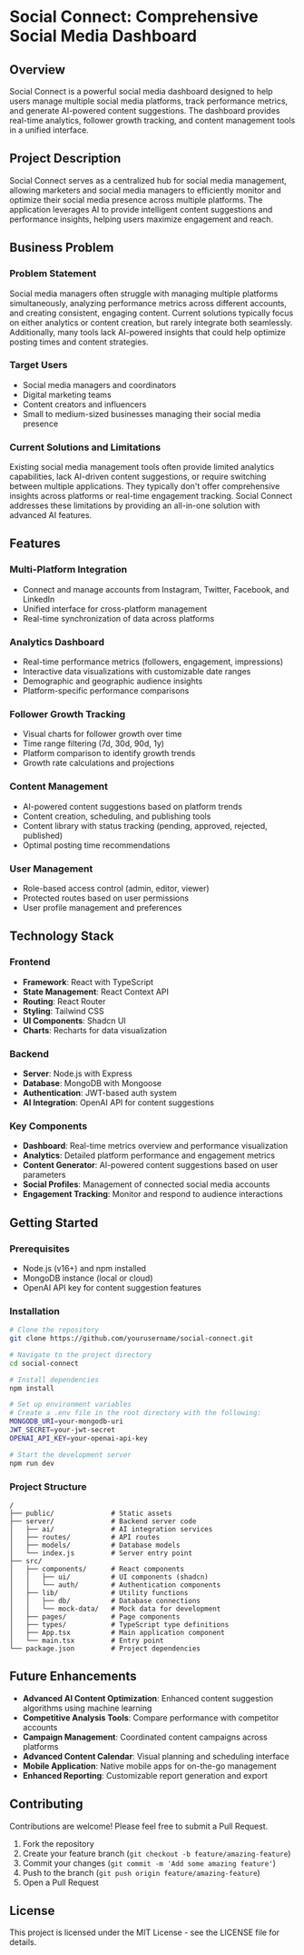 # Social Connect: Comprehensive Social Media Dashboard

## Overview

Social Connect is a powerful social media dashboard designed to help users manage multiple social media platforms, track performance metrics, and generate AI-powered content suggestions. The dashboard provides real-time analytics, follower growth tracking, and content management tools in a unified interface.

## Project Description

Social Connect serves as a centralized hub for social media management, allowing marketers and social media managers to efficiently monitor and optimize their social media presence across multiple platforms. The application leverages AI to provide intelligent content suggestions and performance insights, helping users maximize engagement and reach.

## Business Problem

### Problem Statement
Social media managers often struggle with managing multiple platforms simultaneously, analyzing performance metrics across different accounts, and creating consistent, engaging content. Current solutions typically focus on either analytics or content creation, but rarely integrate both seamlessly. Additionally, many tools lack AI-powered insights that could help optimize posting times and content strategies.

### Target Users
- Social media managers and coordinators
- Digital marketing teams
- Content creators and influencers
- Small to medium-sized businesses managing their social media presence

### Current Solutions and Limitations
Existing social media management tools often provide limited analytics capabilities, lack AI-driven content suggestions, or require switching between multiple applications. They typically don't offer comprehensive insights across platforms or real-time engagement tracking. Social Connect addresses these limitations by providing an all-in-one solution with advanced AI features.

## Features

### Multi-Platform Integration
- Connect and manage accounts from Instagram, Twitter, Facebook, and LinkedIn
- Unified interface for cross-platform management
- Real-time synchronization of data across platforms

### Analytics Dashboard
- Real-time performance metrics (followers, engagement, impressions)
- Interactive data visualizations with customizable date ranges
- Demographic and geographic audience insights
- Platform-specific performance comparisons

### Follower Growth Tracking
- Visual charts for follower growth over time
- Time range filtering (7d, 30d, 90d, 1y)
- Platform comparison to identify growth trends
- Growth rate calculations and projections

### Content Management
- AI-powered content suggestions based on platform trends
- Content creation, scheduling, and publishing tools
- Content library with status tracking (pending, approved, rejected, published)
- Optimal posting time recommendations

### User Management
- Role-based access control (admin, editor, viewer)
- Protected routes based on user permissions
- User profile management and preferences

## Technology Stack

### Frontend
- **Framework**: React with TypeScript
- **State Management**: React Context API
- **Routing**: React Router
- **Styling**: Tailwind CSS
- **UI Components**: Shadcn UI
- **Charts**: Recharts for data visualization

### Backend
- **Server**: Node.js with Express
- **Database**: MongoDB with Mongoose
- **Authentication**: JWT-based auth system
- **AI Integration**: OpenAI API for content suggestions

### Key Components
- **Dashboard**: Real-time metrics overview and performance visualization
- **Analytics**: Detailed platform performance and engagement metrics
- **Content Generator**: AI-powered content suggestions based on user parameters
- **Social Profiles**: Management of connected social media accounts
- **Engagement Tracking**: Monitor and respond to audience interactions

## Getting Started

### Prerequisites
- Node.js (v16+) and npm installed
- MongoDB instance (local or cloud)
- OpenAI API key for content suggestion features

### Installation

```sh
# Clone the repository
git clone https://github.com/yourusername/social-connect.git

# Navigate to the project directory
cd social-connect

# Install dependencies
npm install

# Set up environment variables
# Create a .env file in the root directory with the following:
MONGODB_URI=your-mongodb-uri
JWT_SECRET=your-jwt-secret
OPENAI_API_KEY=your-openai-api-key

# Start the development server
npm run dev
```

### Project Structure

```
/
├── public/              # Static assets
├── server/              # Backend server code
│   ├── ai/              # AI integration services
│   ├── routes/          # API routes
│   ├── models/          # Database models
│   └── index.js         # Server entry point
├── src/
│   ├── components/      # React components
│   │   ├── ui/          # UI components (shadcn)
│   │   └── auth/        # Authentication components
│   ├── lib/             # Utility functions
│   │   ├── db/          # Database connections
│   │   └── mock-data/   # Mock data for development
│   ├── pages/           # Page components
│   ├── types/           # TypeScript type definitions
│   ├── App.tsx          # Main application component
│   └── main.tsx         # Entry point
└── package.json         # Project dependencies
```

## Future Enhancements

- **Advanced AI Content Optimization**: Enhanced content suggestion algorithms using machine learning
- **Competitive Analysis Tools**: Compare performance with competitor accounts
- **Campaign Management**: Coordinated content campaigns across platforms
- **Advanced Content Calendar**: Visual planning and scheduling interface
- **Mobile Application**: Native mobile apps for on-the-go management
- **Enhanced Reporting**: Customizable report generation and export

## Contributing

Contributions are welcome! Please feel free to submit a Pull Request.

1. Fork the repository
2. Create your feature branch (`git checkout -b feature/amazing-feature`)
3. Commit your changes (`git commit -m 'Add some amazing feature'`)
4. Push to the branch (`git push origin feature/amazing-feature`)
5. Open a Pull Request

## License

This project is licensed under the MIT License - see the LICENSE file for details.
